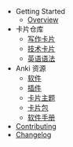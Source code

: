 - Getting Started
  - [Overview](README.md)
- 卡片仓库
  - [写作卡片](cards/write/六个写作套路.md)
  - [技术卡片]()
  - [英语语法]()
- Anki 资源
  - [软件](anki/software.md)
  - [插件](anki/addon.md)
  - [卡片主题](anki/theme.md)
  - [卡片包](anki/deck.md)
  - [软件手册](https://docs.ankiweb.net/#/)
- [Contributing](CONTRIBUTING.md)
- [Changelog](CHANGELOG.md)
